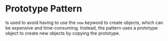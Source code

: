 # Prototype Pattern

Is used to avoid having to use the ``new`` keyword to create objects, which can be expensive and time-consuming. Instead, the pattern uses a prototype object to create new objects by copying the prototype.